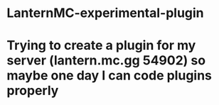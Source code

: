 # LanternMC-experimental-plugin
# Trying to create a plugin for my server (lantern.mc.gg 54902) so maybe one day I can code plugins properly
